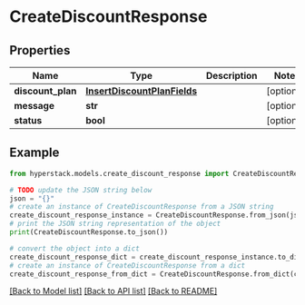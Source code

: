 # CreateDiscountResponse


## Properties

Name | Type | Description | Notes
------------ | ------------- | ------------- | -------------
**discount_plan** | [**InsertDiscountPlanFields**](InsertDiscountPlanFields.md) |  | [optional] 
**message** | **str** |  | [optional] 
**status** | **bool** |  | [optional] 

## Example

```python
from hyperstack.models.create_discount_response import CreateDiscountResponse

# TODO update the JSON string below
json = "{}"
# create an instance of CreateDiscountResponse from a JSON string
create_discount_response_instance = CreateDiscountResponse.from_json(json)
# print the JSON string representation of the object
print(CreateDiscountResponse.to_json())

# convert the object into a dict
create_discount_response_dict = create_discount_response_instance.to_dict()
# create an instance of CreateDiscountResponse from a dict
create_discount_response_from_dict = CreateDiscountResponse.from_dict(create_discount_response_dict)
```
[[Back to Model list]](../README.md#documentation-for-models) [[Back to API list]](../README.md#documentation-for-api-endpoints) [[Back to README]](../README.md)


